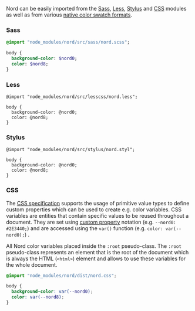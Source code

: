 Nord can be easily imported from the [Sass][sass], [Less][less], [Stylus][stylus] and [CSS][mdn-css-vars] modules as well as from various [native color swatch formats][color-swatches].

### Sass

```sass
@import "node_modules/nord/src/sass/nord.scss";

body {
  background-color: $nord0;
  color: $nord8;
}
```

### Less

```less
@import "node_modules/nord/src/lesscss/nord.less";

body {
  background-color: @nord0;
  color: @nord8;
}
```

### Stylus

```stylus
@import "node_modules/nord/src/stylus/nord.styl";

body {
  background-color: @nord0;
  color: @nord8;
}
```

### CSS

The [CSS specification][w3-css-spec] supports the usage of primitive value types to define custom properties which can be used to create e.g. color variables. CSS variables are entities that contain specific values to be reused throughout a document. They are set using [custom property][mdn-css-vars] notation (e.g. `--nord0: #2E3440;`) and are accessed using the `var()` function (e.g. `color: var(--nord0);`) .

All Nord color variables placed inside the `:root` pseudo-class. The `:root` pseudo-class represents an element that is the root of the document which is always the HTML (`<html>`) element and allows to use these variables for the whole document.

```css
@import "node_modules/nord/dist/nord.css";

body {
  background-color: var(--nord0);
  color: var(--nord8);
}
```

[color-swatches]: color-swatches.md

[less]: http://lesscss.org
[mdn-css-vars]: https://developer.mozilla.org/en-US/docs/Web/CSS/Using_CSS_variables
[sass]: http://sass-lang.com
[stylus]: http://stylus-lang.com
[w3-css-spec]: https://www.w3.org/TR/css-variables
